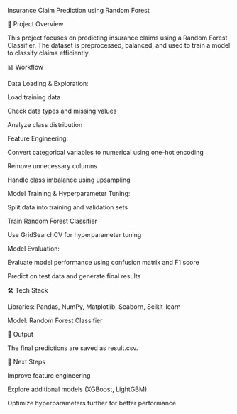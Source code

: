 Insurance Claim Prediction using Random Forest

📌 Project Overview

This project focuses on predicting insurance claims using a Random Forest Classifier. The dataset is preprocessed, balanced, and used to train a model to classify claims efficiently.

📊 Workflow

Data Loading & Exploration:

Load training data

Check data types and missing values

Analyze class distribution

Feature Engineering:

Convert categorical variables to numerical using one-hot encoding

Remove unnecessary columns

Handle class imbalance using upsampling

Model Training & Hyperparameter Tuning:

Split data into training and validation sets

Train Random Forest Classifier

Use GridSearchCV for hyperparameter tuning

Model Evaluation:

Evaluate model performance using confusion matrix and F1 score

Predict on test data and generate final results

🛠 Tech Stack

Libraries: Pandas, NumPy, Matplotlib, Seaborn, Scikit-learn

Model: Random Forest Classifier

📂 Output

The final predictions are saved as result.csv.

📌 Next Steps

Improve feature engineering

Explore additional models (XGBoost, LightGBM)

Optimize hyperparameters further for better performance

